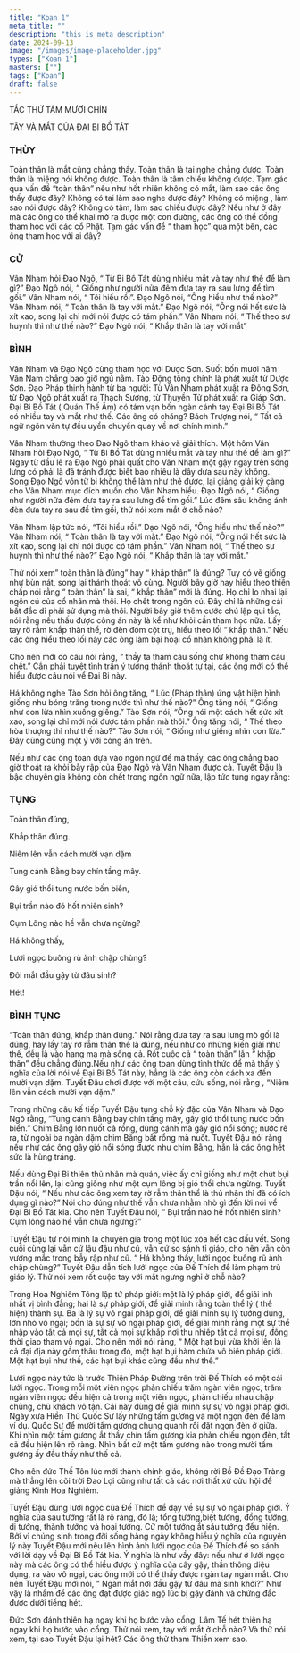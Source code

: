 ```yaml
---
title: "Koan 1"
meta_title: ""
description: "this is meta description"
date: 2024-09-13
image: "/images/image-placeholder.jpg"
types: ["Koan 1"]
masters: [""]
tags: ["Koan"]
draft: false
---
```



TẮC THỨ TÁM MƯƠI CHÍN

TÂY VÀ MẮT CỦA ĐẠI BI BỒ TÁT

### THÙY
Toàn thân là mắt cũng chẳng thấy. Toàn thân là tai nghe chẳng được. Toàn thân là miệng nói không được. Toàn thân là tâm chiếu không được. Tạm gác qua vấn đề “toàn thân” nếu như hốt nhiên không có mắt, làm sao các ông thấy được đây? Không có tai làm sao nghe được đây? Không có miệng , làm sao nói được đây? Không có tâm, làm sao chiếu được đây? Nếu như ở đây mà các ông có thể khai mở ra được một con đường, các ông có thể đồng tham học với các cổ Phật. Tạm gác vấn đề “ tham học” qua một bên, các ông tham học với ai đây?

### CỬ
Vân Nham hỏi Đạo Ngô, “ Từ Bi Bồ Tát dùng nhiều mắt và tay như thế để làm gì?” Đạo Ngô nói, “ Giống như người nửa đêm đưa tay ra sau lưng để tìm gối.” Vân Nham nói, “ Tôi hiểu rồi”. Đạo Ngô nói, “Ông hiểu như thế nào?” Vân Nham nói, “ Toàn thân là tay với mắt.” Đạo Ngô nói, “Ông nói hết sức là xít xao, song lại chỉ mới nói được có tám phần.” Vân Nham nói, “ Thế theo sư huynh thì như thế nào?” Đạo Ngô nói, “ Khắp thân là tay với mắt”

### BÌNH
Vân Nham và Đạo Ngô cùng tham học với Dược Sơn. Suốt bốn mươi năm Vân Nam chẳng bao giờ ngủ nằm. Tào Động tông chính là phát xuất từ Dược Sơn. Đạo Pháp thịnh hành từ ba người: Từ Vân Nham phát xuất ra Đông Sơn, từ Đạo Ngô phát xuất ra Thạch Sương, từ Thuyền Tử phát xuất ra Giáp Sơn. Đại Bi Bồ Tát ( Quán Thế Âm) có tám vạn bốn ngàn cánh tay Đại Bi Bồ Tát có nhiều tay và mắt như thế. Các ông có chăng? Bách Trượng nói, “ Tất cả ngữ ngôn văn tự đều uyển chuyển quay về nơi chính mình.”

Vân Nham thường theo Đạo Ngô tham khảo và giải thích. Một hôm Vân Nham hỏi Đạo Ngô, “ Từ Bi Bồ Tát dùng nhiều mắt và tay như thế để làm gì?” Ngay từ đầu lẽ ra Đạo Ngô phải quất cho Vân Nham một gậy ngay trên sóng lưng có phải là đã tránh được biết bao nhiêu là dây dưa sau này không. Song Đạo Ngô vốn từ bi không thể làm như thế được, lại giảng giải kỹ càng cho Vân Nham mục đích muốn cho Vân Nham hiểu. Đạo Ngô nói, “ Giống như người nữa đêm đưa tay ra sau lưng để tìm gối.” Lúc đêm sâu không ánh đèn đưa tay ra sau để tìm gối, thử nói xem mắt ở chỗ nào?

Vân Nham lập tức nói, “Tôi hiểu rồi.” Đạo Ngô nói, “Ông hiểu như thế nào?” Vân Nham nói, “ Toàn thân là tay với mắt.” Đạo Ngô nói, “Ông nói hết sức là xít xao, song lại chỉ nói được có tám phần.” Vân Nham nói, “ Thế theo sư huynh thì như thế nào?” Đạo Ngô nói, “ Khắp thân là tay với mắt.”

Thử nói xem” toàn thân là đúng” hay “ khắp thân” là đúng? Tuy có vẽ giống như bùn nát, song lại thánh thoát vô cùng. Người bây giờ hay hiểu theo thiên chấp nói rằng “ toàn thân” là sai, “ khắp thân” mới là đúng. Họ chỉ lo nhai lại ngôn cú của cổ nhân mà thôi. Họ chết trong ngôn cú. Đây chỉ là những cái bất đắc dĩ phải sử dụng mà thôi. Người bây giờ thêm cước chú lập qui tắc, nói rằng nếu thấu được công án này là kể như khỏi cần tham học nữa. Lấy tay rờ rẫm khắp thân thể, rờ đèn đóm cột trụ, hiểu theo lối “ khắp thân.” Nếu các ông hiểu theo lối này các ông làm bại hoại cổ nhân không phải là ít.

Cho nên mới có câu nói rằng, “ thầy ta tham câu sống chứ không tham câu chết.” Cần phải tuyệt tình trần ý tưởng thánh thoát tự tại, các ông mới có thể hiểu được câu nói vể Đại Bi này.

Há không nghe Tào Sơn hỏi ông tăng, “ Lúc (Pháp thân) ứng vật hiện hình giống như bóng trăng trong nước thì như thế nào?” Ông tăng nói, “ Giống như con lừa nhìn xuống giếng.” Tào Sơn nói, “Ông nói một cách hết sức xít xao, song lại chỉ mới nói được tám phần mà thôi.” Ông tăng nói, “ Thế theo hòa thượng thì như thế nào?” Tào Sơn nói, “ Giống như giếng nhìn con lừa.” Đây cũng cùng một ý với công án trên.

Nếu như các ông toan dựa vào ngôn ngữ để mà thấy, các ông chẳng bao giờ thoát ra khỏi bẫy rập của Đạo Ngô và Vân Nham được cả. Tuyết Đậu là bậc chuyên gia không còn chết trong ngôn ngữ nữa, lập tức tụng ngay rằng:

### TỤNG

Toàn thân đúng,

Khắp thân đúng.

Niêm lên vẫn cách mười vạn dặm

Tung cánh Bằng bay chín tầng mây.

Gây gió thổi tung nước bốn biển,

Bụi trần nào đó hốt nhiên sinh?

Cụm Lông nào hề vẫn chưa ngừng?

Há không thấy,

Lưới ngọc buông rủ ảnh chập chùng?

Đôi mắt đầu gậy từ đâu sinh?

Hét!

### BÌNH TỤNG
“Toàn thân đúng, khắp thân đúng.” Nói rằng đưa tay ra sau lưng mò gối là đúng, hay lấy tay rờ rẫm thân thể là đúng, nếu như có những kiến giải như thế, đều là vào hang ma mà sống cả. Rốt cuộc cả “ toàn thân” lẫn “ khắp thân” đều chẳng đúng.Nếu như các ông toan dùng tình thức để mà thấy ý nghĩa của lời nói vể Đại Bi Bồ Tát này, hẳng là các ông còn cách xa đến mười vạn dặm. Tuyết Đậu chơi được với một câu, cứu sống, nói rằng , “Niêm lên vẫn cách mười vạn dặm.”

Trong những câu kế tiếp Tuyết Đậu tụng chỗ kỳ đặc của Vân Nham và Đạo Ngô rằng, “Tung cánh Bằng bay chín tầng mây, gây gió thổi tung nước bốn biển.” Chim Bằng lớn nuốt cả rồng, dùng cánh mà gây gió nổi sóng; nước rẽ ra, từ ngoài ba ngàn dặm chim Bằng bất rồng mà nuốt. Tuyết Đậu nói rằng nếu như các ông gây gió nổi sóng được như chim Bằng, hẳn là các ông hết sức là hùng tráng.

Nếu dùng Đại Bi thiên thủ nhãn mà quán, việc ấy chỉ giống như một chút bụi trần nổi lên, lại cũng giống như một cụm lông bị gió thổi chưa ngừng. Tuyết Đậu nói, “ Nếu như các ông xem tay rờ rẫm thân thể là thủ nhãn thì đã có ích dụng gì nào?” Nói cho đúng như thế vẫn chưa nhằm nhò gì đến lời nói vể Đại Bi Bồ Tát kia. Cho nên Tuyết Đậu nói, “ Bụi trần nào hề hốt nhiên sinh? Cụm lông nào hể vẫn chưa ngừng?”

Tuyết Đậu tự nói mình là chuyên gia trong một lúc xóa hết các dấu vết. Song cuối cùng lại vẫn cứ lậu đậu như cũ, vẫn cứ so sánh tỉ giáo, cho nên vẫn còn vướng mắc trong bẫy rập như cũ. “ Há không thấy, lưới ngọc buông rũ ảnh chập chùng?” Tuyết Đậu dẫn tích lưới ngọc của Đế Thích để làm phạm trù giáo lý. Thử nói xem rốt cuộc tay với mắt ngưng nghỉ ở chỗ nào?

Trong Hoa Nghiêm Tông lập tứ pháp giới: một là lý pháp giới, để giải inh nhất vị bình đẳng; hai là sự pháp giới, để giải minh rằng toàn thể lý ( thể hiện) thành sự. Ba là lý sự vô ngại pháp giới, để giải minh sự lý tướng dung, lớn nhỏ vô ngại; bốn là sự sự vô ngại pháp giới, để giải minh rằng một sự thể nhập vào tất cả mọi sự, tất cả mọi sự khắp nơi thu nhiếp tất cả mọi sự, đồng thời giao tham vô ngại. Cho nên mới nói rằng, “ Một hạt bụi vừa khởi lên là cả đại địa này gồm thâu trong đó, một hạt bụi hàm chứa vô biên pháp giới. Một hạt bụi như thế, các hạt bụi khác cũng đều như thế.”

Lưới ngọc này tức là trước Thiện Pháp Đường trên trời Đế Thích có một cái lưới ngọc. Trong mỗi một viên ngọc phản chiếu trăm ngàn viên ngọc, trăm ngàn viên ngọc đều hiện cả trong một viên ngọc, phản chiếu nhau chập chùng, chủ khách vô tận. Cái này dùng để giải minh sự sự vô ngại pháp giới. Ngày xưa Hiền Thủ Quốc Sư lấy những tấm gương và một ngọn đèn để làm ví dụ. Quốc Sư để mười tấm gương chung quanh rồi đặt ngọn đèn ở giữa. Khi nhìn một tấm gương ắt thầy chín tấm gương kia phản chiếu ngọn đèn, tất cả đều hiện lên rõ ràng. Nhìn bất cứ một tấm gương nào trong mười tấm gương ấy đều thấy như thế cả.

Cho nên đức Thế Tôn lúc mới thành chính giác, không rời Bồ Đề Đạo Tràng mà thẳng lên cõi trời Đao Lợi cũng như tất cả các nơi thất xứ cửu hội để giảng Kinh Hoa Nghiêm.

Tuyết Đậu dùng lưới ngọc của Đế Thích để dạy về sự sự vô ngài pháp giới. Ý nghĩa của sáu tướng rất là rõ ràng, đó là; tổng tướng,biệt tướng, đồng tướng, dị tướng, thành tướng và hoại tướng. Cử một tướng ắt sáu tướng đều hiện. Bởi vì chúng sinh trong đời sống hàng ngày không hiểu ý nghĩa của nguyên lý này Tuyết Đậu mới nêu lên hình ảnh lưới ngọc của Đế Thích để so sánh với lời dạy về Đại Bi Bồ Tát kia. Ý nghĩa là như vầy đây: nếu như ở lưới ngọc này mà các ông có thể hiểu được ý nghĩa của cây gậy, thần thông diệu dụng, ra vào vô ngại, các ông mới có thể thấy được ngàn tay ngàn mắt. Cho nên Tuyết Đậu mới nói, “ Ngàn mắt nơi đầu gậy từ đâu mà sinh khởi?” Như vậy là nhắm để các ông đạt được giác ngộ lúc bị gậy đánh và chứng đắc được dưới tiếng hét.

Đức Sơn đánh thiên hạ ngay khi họ bước vào cổng, Lâm Tế hét thiên hạ ngay khi họ bước vào cổng. Thử nói xem, tay với mắt ở chỗ nào? Và thử nói xem, tại sao Tuyết Đậu lại hét? Các ông thử tham Thiền xem sao.

